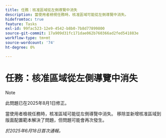 ```yaml
---
title: 任務：核准區域從左側導覽中消失
description: 當使用者檢視任務時，核准區域可能從左側導覽中消失。
hidefromtoc: true
feature: Tasks
exl-id: 99fac523-12e9-4542-b8b0-7b8d77899800
source-git-commit: 17a909d31fc171dae062b760366ad2fed541883e
workflow-type: tm+mt
source-wordcount: '74'
ht-degree: 0%

---
```


# 任務：核准區域從左側導覽中消失

>[!NOTE]
>
>此問題已在2025年8月1日修正。

當使用者檢視任務時，核准區域可能從左側導覽中消失。 移除並新增核准區域到版面配置範本解決了問題，但問題可能會再次發生。

_於2025年6月18日首次通報。_
